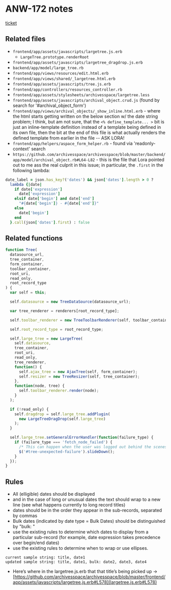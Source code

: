 # ANW-172 notes

[ticket](https://archivesspace.atlassian.net/browse/ANW-172)

## Related files

- `frontend/app/assets/javascripts/largetree.js.erb`
  - `LargeTree.prototype.renderRoot`
- `frontend/app/assets/javascripts/largetree_dragdrop.js.erb`
- `backend/app/model/large_tree.rb`
- `frontend/app/views/resources/edit.html.erb`
- `frontend/app/views/shared/_largetree.html.erb`
- `frontend/app/assets/javascripts/tree.js.erb`
- `frontend/app/controllers/resources_controller.rb`
- `frontend/app/assets/stylesheets/archivesspace/largetree.less`
- `frontend/app/assets/javascripts/archival_object.crud.js` (found by search for '#archival_object_form')
- `frontend/app/views/archival_objects/_show_inline.html.erb` - where the html starts getting written on the below section w/ the date string problem; I think, but am not sure, that the `<% define_template... >` bit is just an inline-template definition instead of a template being defined in its own file, then the bit at the end of this file is what actually renders the defined template from earlier in the file -- ASK LORA!
- `frontend/app/helpers/aspace_form_helper.rb` - found via 'readonly-context' search
- `https://github.com/archivesspace/archivesspace/blob/master/backend/app/model/archival_object.rb#L64-L82` - this is the file that Lora pointed out to me ass the real culprit in this issue; in particular, the `.first` in the following lambda:

```rb
date_label = json.has_key?('dates') && json['dates'].length > 0 ?
  lambda {|date|
    if date['expression']
      date['expression']
    elsif date['begin'] and date['end']
      "#{date['begin']} - #{date['end']}"
    else
      date['begin']
    end
  }.call(json['dates'].first) : false
```

## Related functions

```js
function Tree(
  datasource_url,
  tree_container,
  form_container,
  toolbar_container,
  root_uri,
  read_only,
  root_record_type
) {
  var self = this;

  self.datasource = new TreeDataSource(datasource_url);

  var tree_renderer = renderers[root_record_type];

  self.toolbar_renderer = new TreeToolbarRenderer(self, toolbar_container);

  self.root_record_type = root_record_type;

  self.large_tree = new LargeTree(
    self.datasource,
    tree_container,
    root_uri,
    read_only,
    tree_renderer,
    function() {
      self.ajax_tree = new AjaxTree(self, form_container);
      self.resizer = new TreeResizer(self, tree_container);
    },
    function(node, tree) {
      self.toolbar_renderer.render(node);
    }
  );

  if (!read_only) {
    self.dragdrop = self.large_tree.addPlugin(
      new LargeTreeDragDrop(self.large_tree)
    );
  }

  self.large_tree.setGeneralErrorHandler(function(failure_type) {
    if (failure_type === 'fetch_node_failed') {
      /* This can happen when the user was logged out behind the scenes. */
      $('#tree-unexpected-failure').slideDown();
    }
  });
}
```

## Rules

- All (elligible) dates should be displayed
- and in the case of long or unusual dates the text should wrap to a new line (see what happens currently to long record titles)
- dates should be in the order they appear in the sub-records, separated by commas
- Bulk dates (indicated by date type = Bulk Dates) should be distinguished by "bulk: "
- use the existing rules to determine which dates to display from a particular sub-record (for example, date expression takes precedence over begin/end dates)
- use the existing rules to determine when to wrap or use ellipses.

```
current sample string: title, date1
updated sample string: title, date1, bulk: date2, date3, date4
```

- Here’s where in the largetree.js.erb that that title’s being picked up → [https://github.com/archivesspace/archivesspace/blob/master/frontend/app/assets/javascripts/largetree.js.erb#L578](largetree.js.erb#L578)
